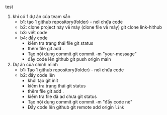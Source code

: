 test
1. khi có 1 dự án của team sẵn
    - b1: tạo 1 github repository(folder) - nơi chứa code
    - b2: clone project này về mày (clone file về máy)
        git clone link-hithub
    - b3: viết code
    - b4: đẩy code
        + kiểm tra trạng thái file
            git status
        + thêm file
            git add .
        + Tạo nội dung commit
            git commit -m "your-message"
        + đấy code lên github
            git push origin main
2. Dự án của chính mình
    - b1: Tạo 1 github repository(folder) - nơi chứa code
    - b2: đẩy code lên
        + khởi tạo
            git init
        + kiểm tra trạng thái
            git status
        + thêm file
            git add .
        + kiểm tra file đã ad chưa
            git status
        + Tạo nội dụng commit
            git commit -m "đẩy code nè"
        + Đẩy code lên github
            git remote add origin `link`
